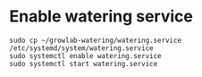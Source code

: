# Enable watering service 

```shell
sudo cp ~/growlab-watering/watering.service /etc/systemd/system/watering.service
sudo systemctl enable watering.service
sudo systemctl start watering.service
```